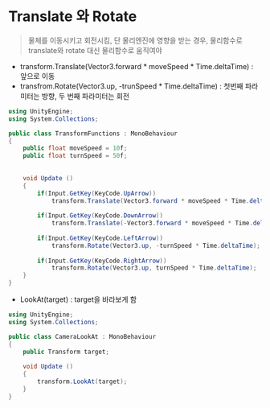 # Translate 와 Rotate

> 물체를 이동시키고 회전시킴, 단 물리엔진에 영향을 받는 경우, 물리함수로 translate와 rotate 대신 물리함수로 움직여야

- transform.Translate(Vector3.forward * moveSpeed * Time.deltaTime) : 앞으로 이동
- transfrom.Rotate(Vector3.up, -trunSpeed * Time.deltaTime)  : 첫번째 파라미터는 방향, 두 번째 파라미터는 회전

```c#
using UnityEngine;
using System.Collections;

public class TransformFunctions : MonoBehaviour
{
    public float moveSpeed = 10f;
    public float turnSpeed = 50f;
    
    
    void Update ()
    {
        if(Input.GetKey(KeyCode.UpArrow))
            transform.Translate(Vector3.forward * moveSpeed * Time.deltaTime);
        
        if(Input.GetKey(KeyCode.DownArrow))
            transform.Translate(-Vector3.forward * moveSpeed * Time.deltaTime);
        
        if(Input.GetKey(KeyCode.LeftArrow))
            transform.Rotate(Vector3.up, -turnSpeed * Time.deltaTime);
        
        if(Input.GetKey(KeyCode.RightArrow))
            transform.Rotate(Vector3.up, turnSpeed * Time.deltaTime);
    }
}
```

- LookAt(target) : target을 바라보게 함

```c#
using UnityEngine;
using System.Collections;

public class CameraLookAt : MonoBehaviour
{
    public Transform target;
    
    void Update ()
    {
        transform.LookAt(target);
    }
}
```